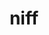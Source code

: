 ---
category: 4-letters
denotation: null
name: niff
reference_link: https://www.etymonline.com/word/niff
root_language: null
root_name: null
title: niff
type: free
word_sums:
- respelling: niff
  sum: 'Niff + '
---